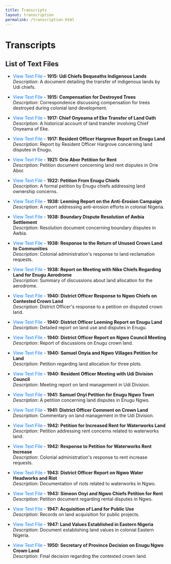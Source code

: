 ```yaml
---
title: Transcripts
layout: transcription
permalink: /transcription.html
---
```


<style>
  .transcript-container {
    display: flex;
    flex-direction: column;
    gap: 20px;
    margin-bottom: 40px;
  }
  .transcript-item {
    display: flex;
    align-items: flex-start;
    gap: 20px;
    padding: 10px 0;
    border-bottom: 1px solid #ccc;
  }
  .text-description {
    flex: 1;
  }
  .file-link {
    flex-shrink: 0;
    text-align: center;
  }
  a {
    color: #007bff;
    text-decoration: none;
  }
  a:hover {
    text-decoration: underline;
  }
</style>

# Transcripts

## List of Text Files

- [View Text File](objects/CLAIRE_022_1915_Udi_Chiefs_bequeaths_Indigenous_Lands.txt) - **1915: Udi Chiefs Bequeaths Indigenous Lands**  
  *Description*: A document detailing the transfer of indigenous lands by Udi chiefs.

- [View Text File](objects/CLAIRE_023_1915_Compensation_for_Destroyed_Trees_to_Enugu_communities.txt) - **1915: Compensation for Destroyed Trees**  
  *Description*: Correspondence discussing compensation for trees destroyed during colonial land development.

- [View Text File](objects/CLAIRE_024_1917_Chief_Onyeama_of_Eke_Transfer_of_Land_Oath.txt) - **1917: Chief Onyeama of Eke Transfer of Land Oath**  
  *Description*: A historical account of land transfer involving Chief Onyeama of Eke.

- [View Text File](objects/CLAIRE_025_1917_Resident_Officer_Hargrove_Report_on_Enugu_Land.txt) - **1917: Resident Officer Hargrove Report on Enugu Land**  
  *Description*: Report by Resident Officer Hargrove concerning land disputes in Enugu.

- [View Text File](objects/CLAIRE_026_1921_Orie_Abor_Petition_for_Rent.txt) - **1921: Orie Abor Petition for Rent**  
  *Description*: Petition document concerning land rent disputes in Orie Abor.

- [View Text File](objects/CLAIRE_027_1922_Petition_From_Enugu_Chiefs.txt) - **1922: Petition From Enugu Chiefs**  
  *Description*: A formal petition by Enugu chiefs addressing land ownership concerns.

- [View Text File](objects/CLAIRE_028_1938_Leeming_Report_on_the_Anti_Erosion_Campaign.txt) - **1938: Leeming Report on the Anti-Erosion Campaign**  
  *Description*: A report addressing anti-erosion efforts in colonial Nigeria.

- [View Text File](objects/CLAIRE_029_1938_Boundary_Dispute_Resolution_of_Awbia_settlement.txt) - **1938: Boundary Dispute Resolution of Awbia Settlement**  
  *Description*: Resolution document concerning boundary disputes in Awbia.

- [View Text File](objects/CLAIRE_030_1938_Response_to_unused_crown_land_return.txt) - **1938: Response to the Return of Unused Crown Land to Communities**  
  *Description*: Colonial administration's response to land reclamation requests.

- [View Text File](objects/CLAIRE_031_1938_Report_on_the_Meeting_with_Nike_chiefs.txt) - **1938: Report on Meeting with Nike Chiefs Regarding Land for Enugu Aerodrome**  
  *Description*: Summary of discussions about land allocation for the aerodrome.

- [View Text File](objects/CLAIRE_033_1940_District_Officer_Response_to_Ngwo_Chiefs.txt) - **1940: District Officer Response to Ngwo Chiefs on Contested Crown Land**  
  *Description*: District Officer's response to a petition on disputed crown land.

- [View Text File](objects/CLAIRE_034_1940_District_Officer_Leeming_Report_on_Enugu_Land.txt) - **1940: District Officer Leeming Report on Enugu Land**  
  *Description*: Detailed report on land use and disputes in Enugu.

- [View Text File](objects/CLAIRE_035_1940_District_Officer_Visit_to_Ngwo_Council.txt) - **1940: District Officer Report on Ngwo Council Meeting**  
  *Description*: Report of discussions on Enugu crown land.

- [View Text File](objects/CLAIRE_036_1940_Samuel_Onyia_and_Ngwo_Villages_Petition.txt) - **1940: Samuel Onyia and Ngwo Villages Petition for Land**  
  *Description*: Petition regarding land allocation for three plots.

- [View Text File](objects/CLAIRE_037_1940_Resident_Officer_Udi_Division_Meeting.txt) - **1940: Resident Officer Meeting with Udi Division Council**  
  *Description*: Meeting report on land management in Udi Division.

- [View Text File](objects/CLAIRE_038_1941_Samuel_Onyi_Petition_for_Enugu_Ngwo_Town.txt) - **1941: Samuel Onyi Petition for Enugu Ngwo Town**  
  *Description*: A petition concerning land disputes in Enugu Ngwo.

- [View Text File](objects/CLAIRE_040_1941_District_Officer_Comment_on_Crown_Land.txt) - **1941: District Officer Comment on Crown Land**  
  *Description*: Commentary on land management in the Udi Division.

- [View Text File](objects/CLAIRE_041_1942_Petition_for_More_Rent_for_Waterworks_Land.txt) - **1942: Petition for Increased Rent for Waterworks Land**  
  *Description*: Petition addressing rent concerns related to waterworks land.

- [View Text File](objects/CLAIRE_042_1942_Response_to_Petition_for_Rent_Increase.txt) - **1942: Response to Petition for Waterworks Rent Increase**  
  *Description*: Colonial administration's response to rent increase requests.

- [View Text File](objects/CLAIRE_043_1943_District_Officer_Report_on_Ngwo_Headworks.txt) - **1943: District Officer Report on Ngwo Water Headworks and Riot**  
  *Description*: Documentation of riots related to waterworks in Ngwo.

- [View Text File](objects/CLAIRE_044_1943_Simeon_Onyi_and_Ngwo_Chiefs_Petition_for_Rent.txt) - **1943: Simeon Onyi and Ngwo Chiefs Petition for Rent**  
  *Description*: Petition document regarding rental disputes in Ngwo.

- [View Text File](objects/CLAIRE_045_1947_Acquisition_of_Land_for_Public_Use.txt) - **1947: Acquisition of Land for Public Use**  
  *Description*: Records on land acquisition for public projects.

- [View Text File](objects/CLAIRE_046_1947_Land_Values_in_Eastern_Nigeria.txt) - **1947: Land Values Established in Eastern Nigeria**  
  *Description*: Document establishing land values in colonial Eastern Nigeria.

- [View Text File](objects/CLAIRE_047_1950_Secretary_of_Province_Decision_on_Enugu_Ngwo_Land.txt) - **1950: Secretary of Province Decision on Enugu Ngwo Crown Land**  
  *Description*: Final decision regarding the contested crown land.
